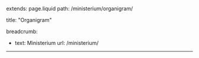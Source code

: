 extends: page.liquid
path: /ministerium/organigram/

title: "Organigram"

breadcrumb:
 - text: Ministerium
   url: /ministerium/

---

